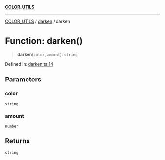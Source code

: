[**COLOR_UTILS**](../../README.md)

***

[COLOR_UTILS](../../README.md) / [darken](../README.md) / darken

# Function: darken()

> **darken**(`color`, `amount`): `string`

Defined in: [darken.ts:14](https://github.com/dailker/everyutil/blob/26e2bb73429918cf0d08899e9efd90b82a42c92e/src/color/darken.ts#L14)

## Parameters

### color

`string`

### amount

`number`

## Returns

`string`
